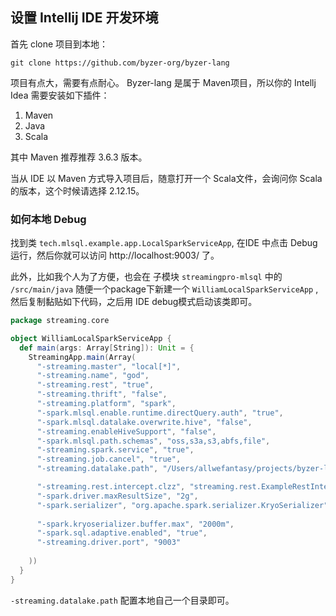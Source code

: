 ## 设置 Intellij IDE 开发环境

首先 clone 项目到本地：

```
git clone https://github.com/byzer-org/byzer-lang
```

项目有点大，需要有点耐心。 Byzer-lang 是属于 Maven项目，所以你的 Intellj Idea 需要安装如下插件：

1. Maven
2. Java
3. Scala

其中 Maven 推荐推荐 3.6.3 版本。

当从 IDE 以 Maven 方式导入项目后，随意打开一个 Scala文件，会询问你 Scala 的版本，这个时候请选择 2.12.15。

### 如何本地 Debug

找到类  `tech.mlsql.example.app.LocalSparkServiceApp`, 在IDE 中点击 Debug运行，然后你就可以访问 http://localhost:9003/ 了。

此外，比如我个人为了方便，也会在 子模块 `streamingpro-mlsql` 中的 `/src/main/java` 随便一个package下新建一个 `WilliamLocalSparkServiceApp` ,然后复制黏贴如下代码，之后用 IDE debug模式启动该类即可。

```scala
package streaming.core

object WilliamLocalSparkServiceApp {
  def main(args: Array[String]): Unit = {
    StreamingApp.main(Array(
      "-streaming.master", "local[*]",
      "-streaming.name", "god",
      "-streaming.rest", "true",
      "-streaming.thrift", "false",
      "-streaming.platform", "spark",
      "-spark.mlsql.enable.runtime.directQuery.auth", "true",
      "-spark.mlsql.datalake.overwrite.hive", "false",
      "-streaming.enableHiveSupport", "false",
      "-spark.mlsql.path.schemas", "oss,s3a,s3,abfs,file",      
      "-streaming.spark.service", "true",
      "-streaming.job.cancel", "true",
      "-streaming.datalake.path", "/Users/allwefantasy/projects/byzer-lang/__mlsql__/data",    

      "-streaming.rest.intercept.clzz", "streaming.rest.ExampleRestInterceptor",
      "-spark.driver.maxResultSize", "2g",
      "-spark.serializer", "org.apache.spark.serializer.KryoSerializer",
      
      "-spark.kryoserializer.buffer.max", "2000m",
      "-spark.sql.adaptive.enabled", "true",
      "-streaming.driver.port", "9003"      
      
    ))
  }
}

```

`-streaming.datalake.path` 配置本地自己一个目录即可。